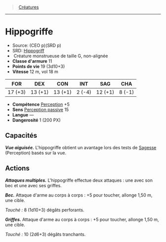 ﻿---
!MonsterItem
Family: MonsterHD
Type: Créature monstrueuse
Size: G
Alignment: non-alignée
ArmorClass: 11
HitPoints: 19 (3d10+3)
Speed: 12 m, vol 18 m
Strength: 17 (+3)
Dexterity: 13 (+1)
Constitution: 13 (+1)
Intelligence: ' 2 (-4)'
Wisdom: 12 (+1)
Charisma: ' 8 (-1)'
Skills: '[Perception](hd_abilities_wisdom_perception.md) +5'
Senses: '[Perception passive](hd_abilities_dexterity_perception_passive.md) 15'
Languages: —
Challenge: 1 (200 PX)
Id: monsters_hd.md#hippogriffe
ParentLink: monsters_hd.md#créatures
Name: Hippogriffe
ParentName: Créatures
NameLevel: 1
AltName: '[Hippogriff](srd_monsters_hippogriff.md)'
Source: (CEO p)(SRD p)
Attributes:
  Name: Hippogriffe
  Markdown: >+
    # <!--Name-->Hippogriffe<!--/Name-->


    - Source: <!--Source-->(CEO p)(SRD p)<!--/Source-->

    - SRD: <!--AltName-->[Hippogriff](srd_monsters_hippogriff.md)<!--/AltName-->

    -  <!--Type-->Créature monstrueuse<!--/Type--> de taille <!--Size-->G<!--/Size-->, <!--Alignment-->non-alignée<!--/Alignment-->

    - **Classe d'armure** <!--ArmorClass-->11<!--/ArmorClass-->

    - **Points de vie** <!--HitPoints-->19 (3d10+3)<!--/HitPoints-->

    - **Vitesse** <!--Speed-->12 m, vol 18 m<!--/Speed-->


    |FOR|DEX|CON|INT|SAG|CHA|

    |---|---|---|---|---|---|

    |<!--Strength-->17 (+3)<!--/Strength-->|<!--Dexterity-->13 (+1)<!--/Dexterity-->|<!--Constitution-->13 (+1)<!--/Constitution-->|<!--Intelligence--> 2 (-4)<!--/Intelligence-->|<!--Wisdom-->12 (+1)<!--/Wisdom-->|<!--Charisma--> 8 (-1)<!--/Charisma-->|


    - **Compétence** <!--Skills-->[Perception](hd_abilities_wisdom_perception.md) +5<!--/Skills-->

    - **Sens** <!--Senses-->[Perception passive](hd_abilities_dexterity_perception_passive.md) 15<!--/Senses-->

    - **Langue** <!--Languages-->—<!--/Languages-->

    - **Dangerosité** <!--Challenge-->1 (200 PX)<!--/Challenge-->


    ## Capacités


    **_Vue aiguisée._** L'hippogriffe obtient un avantage lors des tests de [Sagesse](hd_abilities_wisdom.md) (Perception) basés sur la vue.


    ## Actions


    **_Attaques multiples._** L'hippogriffe effectue deux attaques : une avec son bec et une avec ses griffes.


    **_Bec._** Attaque d'arme au corps à corps : +5 pour toucher, allonge 1,50 m, une cible.


    _Touché :_ 8 (1d10+3) dégâts perforants.


    **_Griffes._** Attaque d'arme au corps à corps : +5 pour toucher, allonge 1,50 m, une cible.


    _Touché :_ 10 (2d6+3) dégâts tranchants.

  Source: (CEO p)(SRD p)
  AltName: '[Hippogriff](srd_monsters_hippogriff.md)'
  Type: Créature monstrueuse
  Size: G
  Alignment: non-alignée
  ArmorClass: 11
  HitPoints: 19 (3d10+3)
  Speed: 12 m, vol 18 m
  Strength: 17 (+3)
  Dexterity: 13 (+1)
  Constitution: 13 (+1)
  Intelligence: ' 2 (-4)'
  Wisdom: 12 (+1)
  Charisma: ' 8 (-1)'
  Skills: '[Perception](hd_abilities_wisdom_perception.md) +5'
  Senses: '[Perception passive](hd_abilities_dexterity_perception_passive.md) 15'
  Languages: —
  Challenge: 1 (200 PX)
AttributesDictionary: >+
  Name: Hippogriffe

  Markdown: >+

    # <!--Name-->Hippogriffe<!--/Name-->





    - Source: <!--Source-->(CEO p)(SRD p)<!--/Source-->



    - SRD: <!--AltName-->[Hippogriff](srd_monsters_hippogriff.md)<!--/AltName-->



    -  <!--Type-->Créature monstrueuse<!--/Type--> de taille <!--Size-->G<!--/Size-->, <!--Alignment-->non-alignée<!--/Alignment-->



    - **Classe d'armure** <!--ArmorClass-->11<!--/ArmorClass-->



    - **Points de vie** <!--HitPoints-->19 (3d10+3)<!--/HitPoints-->



    - **Vitesse** <!--Speed-->12 m, vol 18 m<!--/Speed-->





    |FOR|DEX|CON|INT|SAG|CHA|



    |---|---|---|---|---|---|



    |<!--Strength-->17 (+3)<!--/Strength-->|<!--Dexterity-->13 (+1)<!--/Dexterity-->|<!--Constitution-->13 (+1)<!--/Constitution-->|<!--Intelligence--> 2 (-4)<!--/Intelligence-->|<!--Wisdom-->12 (+1)<!--/Wisdom-->|<!--Charisma--> 8 (-1)<!--/Charisma-->|





    - **Compétence** <!--Skills-->[Perception](hd_abilities_wisdom_perception.md) +5<!--/Skills-->



    - **Sens** <!--Senses-->[Perception passive](hd_abilities_dexterity_perception_passive.md) 15<!--/Senses-->



    - **Langue** <!--Languages-->—<!--/Languages-->



    - **Dangerosité** <!--Challenge-->1 (200 PX)<!--/Challenge-->





    ## Capacités





    **_Vue aiguisée._** L'hippogriffe obtient un avantage lors des tests de [Sagesse](hd_abilities_wisdom.md) (Perception) basés sur la vue.





    ## Actions





    **_Attaques multiples._** L'hippogriffe effectue deux attaques : une avec son bec et une avec ses griffes.





    **_Bec._** Attaque d'arme au corps à corps : +5 pour toucher, allonge 1,50 m, une cible.





    _Touché :_ 8 (1d10+3) dégâts perforants.





    **_Griffes._** Attaque d'arme au corps à corps : +5 pour toucher, allonge 1,50 m, une cible.





    _Touché :_ 10 (2d6+3) dégâts tranchants.



  Source: (CEO p)(SRD p)

  AltName: '[Hippogriff](srd_monsters_hippogriff.md)'

  Type: Créature monstrueuse

  Size: G

  Alignment: non-alignée

  ArmorClass: 11

  HitPoints: 19 (3d10+3)

  Speed: 12 m, vol 18 m

  Strength: 17 (+3)

  Dexterity: 13 (+1)

  Constitution: 13 (+1)

  Intelligence: ' 2 (-4)'

  Wisdom: 12 (+1)

  Charisma: ' 8 (-1)'

  Skills: '[Perception](hd_abilities_wisdom_perception.md) +5'

  Senses: '[Perception passive](hd_abilities_dexterity_perception_passive.md) 15'

  Languages: —

  Challenge: 1 (200 PX)

---
> [Créatures](hd_monsters.md)

---

# Hippogriffe

- Source: (CEO p)(SRD p)
- SRD: [Hippogriff](srd_monsters_hippogriff.md)
-  Créature monstrueuse de taille G, non-alignée
- **Classe d'armure** 11
- **Points de vie** 19 (3d10+3)
- **Vitesse** 12 m, vol 18 m

|FOR|DEX|CON|INT|SAG|CHA|
|---|---|---|---|---|---|
|17 (+3)|13 (+1)|13 (+1)| 2 (-4)|12 (+1)| 8 (-1)|

- **Compétence** [Perception](hd_abilities_wisdom_perception.md) +5
- **Sens** [Perception passive](hd_abilities_dexterity_perception_passive.md) 15
- **Langue** —
- **Dangerosité** 1 (200 PX)

## Capacités

**_Vue aiguisée._** L'hippogriffe obtient un avantage lors des tests de [Sagesse](hd_abilities_wisdom.md) (Perception) basés sur la vue.

## Actions

**_Attaques multiples._** L'hippogriffe effectue deux attaques : une avec son bec et une avec ses griffes.

**_Bec._** Attaque d'arme au corps à corps : +5 pour toucher, allonge 1,50 m, une cible.

_Touché :_ 8 (1d10+3) dégâts perforants.

**_Griffes._** Attaque d'arme au corps à corps : +5 pour toucher, allonge 1,50 m, une cible.

_Touché :_ 10 (2d6+3) dégâts tranchants.

